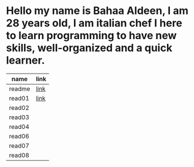 # Hello my name is Bahaa Aldeen, I am 28 years old, I am italian chef I here to learn programming to have new skills, well-organized and a quick learner.

| name  | link |
| ------- | ------- |
| readme  | [link](https://baha2ka.github.io/reading_notes/)     
|  read01 | [link](https://baha2ka.github.io/reading_notes/read01)|
|  read02 | |
|  read03 | |
|  read04 | |
|  read06 |
|  read07 | |
|  read08 | |
